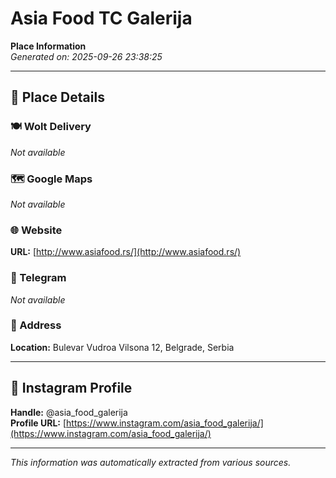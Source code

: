 # Asia Food TC Galerija

**Place Information**  
*Generated on: 2025-09-26 23:38:25*

---

## 📍 Place Details

### 🍽️ Wolt Delivery
*Not available*

### 🗺️ Google Maps
*Not available*

### 🌐 Website
**URL:** [http://www.asiafood.rs/](http://www.asiafood.rs/)

### 📱 Telegram
*Not available*

### 📍 Address
**Location:** Bulevar Vudroa Vilsona 12, Belgrade, Serbia

---

## 🔗 Instagram Profile

**Handle:** @asia_food_galerija  
**Profile URL:** [https://www.instagram.com/asia_food_galerija/](https://www.instagram.com/asia_food_galerija/)

---

*This information was automatically extracted from various sources.*
